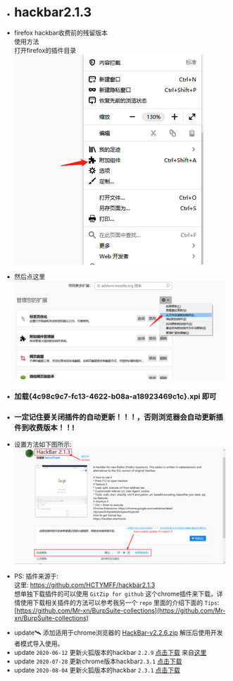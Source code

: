 * # hackbar2.1.3
* firefox hackbar收费前的残留版本</br>
使用方法</br>
打开firefox的插件目录</br>
![Image text](./img/1.png)

* 然后点这里</br>
![Image text](./img/2.png)</br>
* ### 加载{4c98c9c7-fc13-4622-b08a-a18923469c1c}.xpi  即可

* ### 一定记住要关闭插件的自动更新！！！，否则浏览器会自动更新插件到收费版本！！!  
* 设置方法如下图所示:</br>
![unable updae](./img/3.png)

* PS: 插件来源于:  
这里: https://github.com/HCTYMFF/hackbar2.1.3  
想单独下载插件的可以使用 `GitZip for github` 这个chrome插件来下载，详情使用下载相关插件的方法可以参考我另一个 `repo` 里面的介绍下面的 `Tips`: [https://github.com/Mr-xn/BurpSuite-collections](https://github.com/Mr-xn/BurpSuite-collections)

- update:artificial_satellite: 添加适用于chrome浏览器的 [HackBar-v2.2.6.zip](./HackBar-v2.2.6.zip) 解压后使用开发者模式导入使用。
- update `2020-06-12` 更新火狐版本的hackbar `2.2.9` [点击下载](https://raw.githubusercontent.com/Mr-xn/hackbar2.1.3/master/hackbar-2.2.9-fx.xpi) 来自[这里](https://github.com/fengwenhua/hackbar_crack) 
- update `2020-07-28` 更新chrome版本hackbar`2.3.1` [点击下载](https://raw.githubusercontent.com/Mr-xn/hackbar2.1.3/master/HackBar-v2.3.1.zip)
- update `2020-08-04` 更新火狐版本的hackbar `2.3.1`  [点击下载](https://raw.githubusercontent.com/Mr-xn/hackbar2.1.3/master/hackbar-2.3.1-fx.xpi)